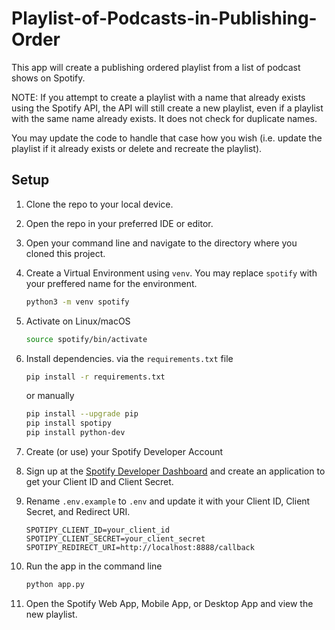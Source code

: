 # Playlist-of-Podcasts-in-Publishing-Order

This app will create a publishing ordered playlist from a list of podcast shows on Spotify.

NOTE: If you attempt to create a playlist with a name that already exists using the Spotify API, the API will still create a new playlist, even if a playlist with the same name already exists. It does not check for duplicate names.

You may update the code to handle that case how you wish (i.e. update the playlist if it already exists or delete and recreate the playlist).

## Setup

1. Clone the repo to your local device.
2. Open the repo in your preferred IDE or editor.
3. Open your command line and navigate to the directory where you cloned this project.
4. Create a Virtual Environment using `venv`. You may replace `spotify` with your preffered name for the environment.

   ```bash
   python3 -m venv spotify
   ```
   
6. Activate on Linux/macOS

   ```bash
   source spotify/bin/activate
   ```

7. Install dependencies.
   via the `requirements.txt` file
   
   ```bash
   pip install -r requirements.txt
   ```

   or manually

   ```bash
   pip install --upgrade pip
   pip install spotipy
   pip install python-dev
   ```

8. Create (or use) your Spotify Developer Account
9. Sign up at the [Spotify Developer Dashboard](https://developer.spotify.com/dashboard/applications) and create an application to get your Client ID and Client Secret.
10. Rename `.env.example` to `.env` and update it with your Client ID, Client Secret, and Redirect URI.

    ```env
    SPOTIPY_CLIENT_ID=your_client_id
    SPOTIPY_CLIENT_SECRET=your_client_secret
    SPOTIPY_REDIRECT_URI=http://localhost:8888/callback
    ```

11. Run the app in the command line

    ```bash
    python app.py
    ````

12. Open the Spotify Web App, Mobile App, or Desktop App and view the new playlist. 
